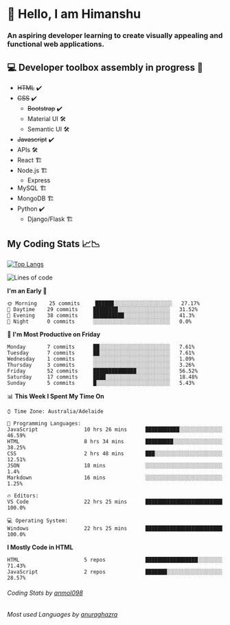 # 👋 Hello, I am Himanshu

### An aspiring developer learning to create visually appealing and functional web applications.

## 💻 Developer toolbox assembly in progress 🧰

- <s>HTML</s> ✔️ 
- <s>CSS</s> ✔️
  - <s>Bootstrap</s> ✔️
  - Material UI 🛠️
  - Semantic UI 🛠️
 - <s>Javascript</s> ✔️
 - APIs 🛠️
 - React 🏗️
 - Node.js 🏗️
    - Express 
 - MySQL 🏗️
 - MongoDB 🏗️
 - Python ✔️
    - Django/Flask 🏗️
 
 
 ## My Coding Stats 📈📉
 
 [![Top Langs](https://github-readme-stats.vercel.app/api/top-langs/?username=himanshu-sxna&layout=compact)](https://github.com/anuraghazra/github-readme-stats)

<!--START_SECTION:waka-->
![Lines of code](https://img.shields.io/badge/From%20Hello%20World%20I%27ve%20Written-6197%20lines%20of%20code-blue)

**I'm an Early 🐤** 

```text
🌞 Morning    25 commits     ██████░░░░░░░░░░░░░░░░░░░   27.17% 
🌆 Daytime    29 commits     ████████░░░░░░░░░░░░░░░░░   31.52% 
🌃 Evening    38 commits     ██████████░░░░░░░░░░░░░░░   41.3% 
🌙 Night      0 commits      ░░░░░░░░░░░░░░░░░░░░░░░░░   0.0%

```
📅 **I'm Most Productive on Friday** 

```text
Monday       7 commits      ██░░░░░░░░░░░░░░░░░░░░░░░   7.61% 
Tuesday      7 commits      ██░░░░░░░░░░░░░░░░░░░░░░░   7.61% 
Wednesday    1 commits      ░░░░░░░░░░░░░░░░░░░░░░░░░   1.09% 
Thursday     3 commits      ░░░░░░░░░░░░░░░░░░░░░░░░░   3.26% 
Friday       52 commits     ██████████████░░░░░░░░░░░   56.52% 
Saturday     17 commits     ████░░░░░░░░░░░░░░░░░░░░░   18.48% 
Sunday       5 commits      █░░░░░░░░░░░░░░░░░░░░░░░░   5.43%

```


📊 **This Week I Spent My Time On** 

```text
⌚︎ Time Zone: Australia/Adelaide

💬 Programming Languages: 
JavaScript               10 hrs 26 mins      ███████████░░░░░░░░░░░░░░   46.59% 
HTML                     8 hrs 34 mins       █████████░░░░░░░░░░░░░░░░   38.25% 
CSS                      2 hrs 48 mins       ███░░░░░░░░░░░░░░░░░░░░░░   12.51% 
JSON                     18 mins             ░░░░░░░░░░░░░░░░░░░░░░░░░   1.4% 
Markdown                 16 mins             ░░░░░░░░░░░░░░░░░░░░░░░░░   1.25%

🔥 Editors: 
VS Code                  22 hrs 25 mins      █████████████████████████   100.0%

💻 Operating System: 
Windows                  22 hrs 25 mins      █████████████████████████   100.0%

```

**I Mostly Code in HTML** 

```text
HTML                     5 repos             █████████████████░░░░░░░░   71.43% 
JavaScript               2 repos             ███████░░░░░░░░░░░░░░░░░░   28.57%

```



<!--END_SECTION:waka-->

###### Coding Stats by [anmol098](https://github.com/anmol098/waka-readme-stats)  
###### Most used Languages by [anuraghazra](https://github.com/anuraghazra/github-readme-stats)


